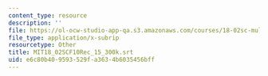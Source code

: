 ```yaml
---
content_type: resource
description: ''
file: https://ol-ocw-studio-app-qa.s3.amazonaws.com/courses/18-02sc-multivariable-calculus-fall-2010/e6c80b409593529fa3634b6035456bff_MIT18_02SCF10Rec_15_300k.vtt
file_type: application/x-subrip
resourcetype: Other
title: MIT18_02SCF10Rec_15_300k.srt
uid: e6c80b40-9593-529f-a363-4b6035456bff
---
```

